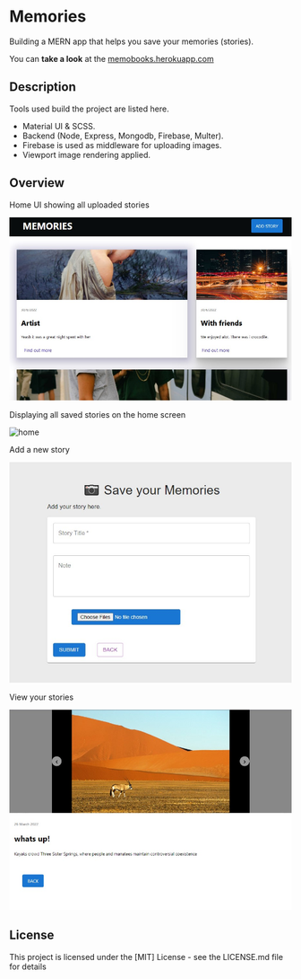 # Memories

Building a MERN app that helps you save your memories (stories).


You can **take a look** at the [memobooks.herokuapp.com](websitehttps://memobooks.herokuapp.com/)

## Description

Tools used build the project are listed here.

* Material UI & SCSS.
* Backend (Node, Express, Mongodb, Firebase, Multer).
* Firebase is used as middleware for uploading images.
* Viewport image rendering applied. 

## Overview

Home UI showing all uploaded stories

![home-ui](./images/home-ui.jpg)

Displaying all saved stories on the home screen

![home](./images/memories-ui.gif)

Add a new story

![mui form](./images/form.jpg)

View your stories

![slide show](./images/slides.jpg)





## License

This project is licensed under the [MIT] License - see the LICENSE.md file for details
